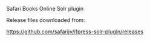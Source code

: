 Safari Books Online Solr plugin

Release files downloaded from:

https://github.com/safarijv/ifpress-solr-plugin/releases
